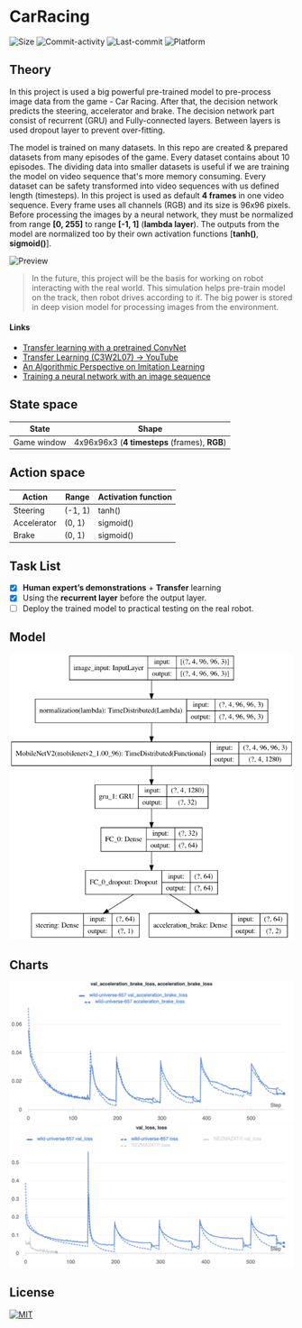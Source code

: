 # CarRacing

![Size](https://img.shields.io/github/repo-size/markub3327/ImitationLearning)
![Commit-activity](https://img.shields.io/github/commit-activity/m/markub3327/ImitationLearning)
![Last-commit](https://img.shields.io/github/last-commit/markub3327/ImitationLearning)
![Platform](https://img.shields.io/badge/platform-osx%2C%20win%2C%20linux-informational)

## Theory
In this project is used a big powerful pre-trained model to pre-process image data from the game - Car Racing. After that, the decision network predicts the steering, accelerator and brake. The decision network part consist of recurrent (GRU) and Fully-connected layers. Between layers is used dropout layer to prevent over-fitting.

The model is trained on many datasets. In this repo are created & prepared datasets from many episodes of the game. Every dataset contains about 10 episodes. The dividing data into smaller datasets is useful if we are training the model on video sequence that's more memory consuming. Every dataset can be safety transformed into video sequences with us defined length (timesteps). In this project is used as default **4 frames** in one video sequence. Every frame uses all channels (RGB) and its size is 96x96 pixels. Before processing the images by a neural network, they must be normalized from range **[0, 255]** to range **[-1, 1]** (**lambda layer**). The outputs from the model are normalized too by their own activation functions [**tanh()**, **sigmoid()**].

![Preview](preview.gif)

> In the future, this project will be the basis for working on robot interacting with the real world. This simulation helps pre-train model on the track, then robot drives according to it. The big power is stored in deep vision model for processing images from the environment.

#### Links

* [Transfer learning with a pretrained ConvNet](https://www.tensorflow.org/tutorials/images/transfer_learning)
* [Transfer Learning (C3W2L07) -> YouTube](https://www.youtube.com/watch?v=yofjFQddwHE)
* [An Algorithmic Perspective on Imitation Learning](https://arxiv.org/pdf/1811.06711.pdf)
* [Training a neural network with an image sequence](https://medium.com/smileinnovation/training-neural-network-with-image-sequence-an-example-with-video-as-input-c3407f7a0b0f)

## State space

State | Shape
------------ | -------------
Game window | 4x96x96x3 (**4 timesteps** (frames), **RGB**)


## Action space

Action | Range | Activation function
------------ | ------------- | -------------
Steering | (-1, 1) | tanh()
Accelerator | (0, 1) | sigmoid()
Brake | (0, 1) | sigmoid()

## Task List

- [x] **Human expert’s demonstrations** + **Transfer** learning
- [x] Using the **recurrent layer** before the output layer.
- [ ] Deploy the trained model to practical testing on the real robot.

## Model

![MODEL](model.png)

## Charts

![chart_02](chart_01.png)
![chart_03](chart_02.png)

## License

[![MIT](https://img.shields.io/github/license/markub3327/ImitationLearning)](LICENSE)
